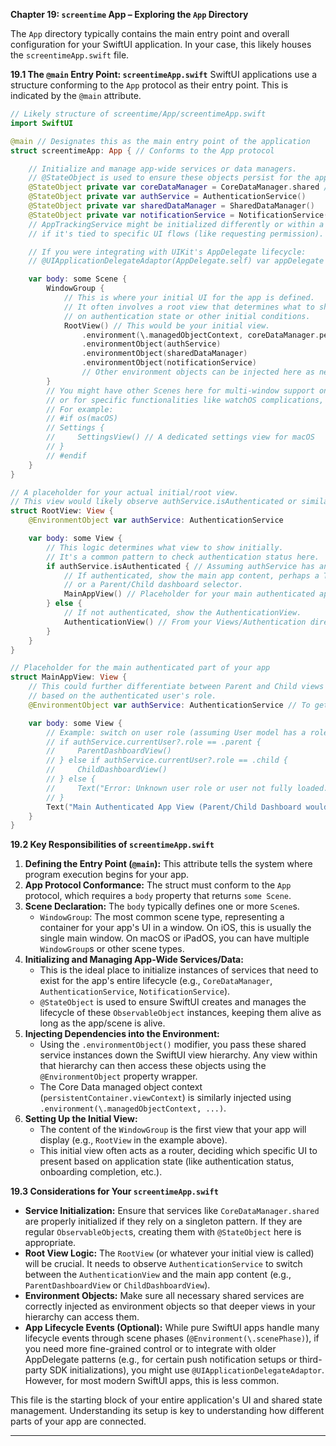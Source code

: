 **Chapter 19: `screentime` App – Exploring the `App` Directory**

The `App` directory typically contains the main entry point and overall configuration for your SwiftUI application. In your case, this likely houses the `screentimeApp.swift` file.

**19.1 The `@main` Entry Point: `screentimeApp.swift`**
SwiftUI applications use a structure conforming to the `App` protocol as their entry point. This is indicated by the `@main` attribute.

```swift
// Likely structure of screentime/App/screentimeApp.swift
import SwiftUI

@main // Designates this as the main entry point of the application
struct screentimeApp: App { // Conforms to the App protocol

    // Initialize and manage app-wide services or data managers.
    // @StateObject is used to ensure these objects persist for the app's lifecycle.
    @StateObject private var coreDataManager = CoreDataManager.shared // Assuming CoreDataManager.shared provides the instance
    @StateObject private var authService = AuthenticationService()
    @StateObject private var sharedDataManager = SharedDataManager()
    @StateObject private var notificationService = NotificationService()
    // AppTrackingService might be initialized differently or within a specific context
    // if it's tied to specific UI flows (like requesting permission).

    // If you were integrating with UIKit's AppDelegate lifecycle:
    // @UIApplicationDelegateAdaptor(AppDelegate.self) var appDelegate

    var body: some Scene {
        WindowGroup {
            // This is where your initial UI for the app is defined.
            // It often involves a root view that determines what to show based
            // on authentication state or other initial conditions.
            RootView() // This would be your initial view.
                .environment(\.managedObjectContext, coreDataManager.persistentContainer.viewContext)
                .environmentObject(authService)
                .environmentObject(sharedDataManager)
                .environmentObject(notificationService)
                // Other environment objects can be injected here as needed.
        }
        // You might have other Scenes here for multi-window support on iPadOS/macOS,
        // or for specific functionalities like watchOS complications, etc.
        // For example:
        // #if os(macOS)
        // Settings {
        //     SettingsView() // A dedicated settings view for macOS
        // }
        // #endif
    }
}

// A placeholder for your actual initial/root view.
// This view would likely observe authService.isAuthenticated or similar.
struct RootView: View {
    @EnvironmentObject var authService: AuthenticationService

    var body: some View {
        // This logic determines what view to show initially.
        // It's a common pattern to check authentication status here.
        if authService.isAuthenticated { // Assuming authService has an @Published isAuthenticated property
            // If authenticated, show the main app content, perhaps a TabView
            // or a Parent/Child dashboard selector.
            MainAppView() // Placeholder for your main authenticated app UI
        } else {
            // If not authenticated, show the AuthenticationView.
            AuthenticationView() // From your Views/Authentication directory
        }
    }
}

// Placeholder for the main authenticated part of your app
struct MainAppView: View {
    // This could further differentiate between Parent and Child views
    // based on the authenticated user's role.
    @EnvironmentObject var authService: AuthenticationService // To get user role

    var body: some View {
        // Example: switch on user role (assuming User model has a role property)
        // if authService.currentUser?.role == .parent {
        //     ParentDashboardView()
        // } else if authService.currentUser?.role == .child {
        //     ChildDashboardView()
        // } else {
        //     Text("Error: Unknown user role or user not fully loaded.")
        // }
        Text("Main Authenticated App View (Parent/Child Dashboard would go here)")
    }
}
```

**19.2 Key Responsibilities of `screentimeApp.swift`**

1.  **Defining the Entry Point (`@main`):** This attribute tells the system where program execution begins for your app.
2.  **App Protocol Conformance:** The struct must conform to the `App` protocol, which requires a `body` property that returns `some Scene`.
3.  **Scene Declaration:** The `body` typically defines one or more `Scene`s.
    *   `WindowGroup`: The most common scene type, representing a container for your app's UI in a window. On iOS, this is usually the single main window. On macOS or iPadOS, you can have multiple `WindowGroup`s or other scene types.
4.  **Initializing and Managing App-Wide Services/Data:**
    *   This is the ideal place to initialize instances of services that need to exist for the app's entire lifecycle (e.g., `CoreDataManager`, `AuthenticationService`, `NotificationService`).
    *   `@StateObject` is used to ensure SwiftUI creates and manages the lifecycle of these `ObservableObject` instances, keeping them alive as long as the app/scene is alive.
5.  **Injecting Dependencies into the Environment:**
    *   Using the `.environmentObject()` modifier, you pass these shared service instances down the SwiftUI view hierarchy. Any view within that hierarchy can then access these objects using the `@EnvironmentObject` property wrapper.
    *   The Core Data managed object context (`persistentContainer.viewContext`) is similarly injected using `.environment(\.managedObjectContext, ...)`.
6.  **Setting Up the Initial View:**
    *   The content of the `WindowGroup` is the first view that your app will display (e.g., `RootView` in the example above).
    *   This initial view often acts as a router, deciding which specific UI to present based on application state (like authentication status, onboarding completion, etc.).

**19.3 Considerations for Your `screentimeApp.swift`**
*   **Service Initialization:** Ensure that services like `CoreDataManager.shared` are properly initialized if they rely on a singleton pattern. If they are regular `ObservableObject`s, creating them with `@StateObject` here is appropriate.
*   **Root View Logic:** The `RootView` (or whatever your initial view is called) will be crucial. It needs to observe `AuthenticationService` to switch between the `AuthenticationView` and the main app content (e.g., `ParentDashboardView` or `ChildDashboardView`).
*   **Environment Objects:** Make sure all necessary shared services are correctly injected as environment objects so that deeper views in your hierarchy can access them.
*   **App Lifecycle Events (Optional):** While pure SwiftUI apps handle many lifecycle events through scene phases (`@Environment(\.scenePhase)`), if you need more fine-grained control or to integrate with older AppDelegate patterns (e.g., for certain push notification setups or third-party SDK initializations), you might use `@UIApplicationDelegateAdaptor`. However, for most modern SwiftUI apps, this is less common.

This file is the starting block of your entire application's UI and shared state management. Understanding its setup is key to understanding how different parts of your app are connected.

--- 